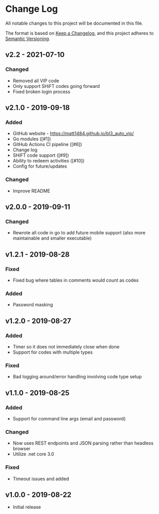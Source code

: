 # Change Log

All notable changes to this project will be documented in this file.

The format is based on [Keep a Changelog](https://keepachangelog.com), and this
project adheres to [Semantic Versioning](https://semver.org/).

## v2.2 - 2021-07-10
### Changed
* Removed all VIP code
* Only support SHiFT codes going forward
* Fixed broken login process

## v2.1.0 - 2019-09-18
### Added
* GitHub website - https://matt1484.github.io/bl3_auto_vip/
* Go modules ([#1])
* GitHub Actions CI pipeline ([#6])
* Change log
* SHiFT code support ([#9])
* Ability to redeem activities ([#10])
* Config for future/updates

### Changed
* Improve README

## v2.0.0 - 2019-09-11
### Changed
* Rewrote all code in go to add future mobile support (also more maintainable
and smaller executable)

## v1.2.1 - 2019-08-28
### Fixed
* Fixed bug where tables in comments would count as codes

### Added
* Password masking

## v1.2.0 - 2019-08-27
### Added
* Timer so it does not immediately close when done
* Support for codes with multiple types

### Fixed
* Bad logging around/error handling involving code type setup

## v1.1.0 - 2019-08-25
### Added
* Support for command line args (email and
  password)

### Changed
* Now uses REST endpoints and JSON parsing rather than headless browser
* Utilize .net core 3.0

### Fixed
* Timeout issues and added 

## v1.0.0 - 2019-08-22
* Initial release
